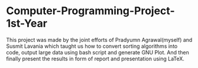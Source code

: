 # Computer-Programming-Project-1st-Year
This project was made by the joint efforts of Pradyumn Agrawal(myself) and Susmit Lavania which taught us how to convert sorting algorithms into code, output large data using bash script and generate GNU Plot. And then finally present the results in form of report and presentation using LaTeX.
